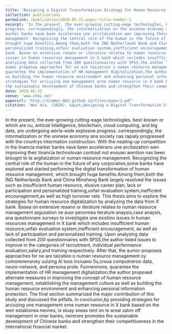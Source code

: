 ```yaml
---
title: "Designing a Digital Transformation Strategy for Human Resource Management in Bank X"
collection: publications
permalink: /publication/2020-05-31-paper-title-number-1
excerpt: 'In the present, the ever-growing cutting-eage technologles, best-known or which are ou, anticial Intelligence, blockchain, cloud computing, and big data, are undergoing worla-wide explosive
progress. correspondingly, the intormatization or the uninese economy ana society nas rapialy progressed with the countrys intormation construction. With the neating-up competition in the linancia
marker banks nave been accelerano une arcitaization wen improving their tinancia technolovan contrast not enouan arention nas been brougnt to te argitaization or numan resource
management. Recognizing the central role of the human in the future of any corporation,some banks have explored and started performing the digital transformation of human resource management, which
brought huge benefits.Among them,both the ING Netherlands Bank and China Minsheng Bank largely resolved the issues such as insufficient human resource, elusive career plan, lack or participation and
personalized training,unfair evaluation system,inefficient encouragement,as well as high turnover rate. This thesis aims to explore the strategies for human resource digitalization by analyzing the data from X
bank. Basea on extensive reaano or iterature relatea to numan resource management arguzation ne auor perormea iterature anaysis,case anaysis, ana questonnare surveys to investigate une existino
issues in human resources management in X bank which includes insufficient human resource,unfair evaluation system,inefficient encouragement, as well as lack of participation and personalized training. Upon
analyzing data collected from 200 questionnaires with SPSS,the author listed issues to improve in the categories of recruitment, individual performance evaluation,salary,and training respectively. After that, the
aumor proposea approaches for ne are taization o numan resource management oy comorenensivey uulzing Al toos inciuano 5u,croua computneroo data, neuro-network, and persona prole. Funnenmore,
quarantee the implementation of HR management digitalization,the author proposed alternate measures in improving the concept of human resource management, establishing the management culture as well
as building the human resource environment and enhancing personal information protection. The final section summarized the major contribution of this study and discussed the pitfalls. In conclusion,by providing
strategies for arciuzing une management orne numan resource in X bank based on the weir establsnea neones, is stuay sneas tent on te areal zalon off management in oner banks, nererore promotes
the sustainable development of Chinese banks and strengthen their competitiveness in the international financial market.'
date: 2020-05-31
venue: 'www.cnki.net'
paperurl: 'http://XiaWei-NEU.github.io/files/paper1.pdf'
citation: 'Wei Xia. (2020). &quot;Designing a Digital Transformation Strategy for Human Resource Management in Bank X.&quot; <i>China's Excellent Master's Thesis Full Text Database</i>. 1(1).'
---
```


In the present, the ever-growing cutting-eage technologles, best-known or which are ou, anticial Intelligence, blockchain, cloud computing, and big data, are undergoing worla-wide explosive
progress. correspondingly, the intormatization or the uninese economy ana society nas rapialy progressed with the countrys intormation construction. With the neating-up competition in the linancia
marker banks nave been accelerano une arcitaization wen improving their tinancia technolovan contrast not enouan arention nas been brougnt to te argitaization or numan resource
management. Recognizing the central role of the human in the future of any corporation,some banks have explored and started performing the digital transformation of human resource management, which
brought huge benefits.Among them,both the ING Netherlands Bank and China Minsheng Bank largely resolved the issues such as insufficient human resource, elusive career plan, lack or participation and
personalized training,unfair evaluation system,inefficient encouragement,as well as high turnover rate. This thesis aims to explore the strategies for human resource digitalization by analyzing the data from X
bank. Basea on extensive reaano or iterature relatea to numan resource management arguzation ne auor perormea iterature anaysis,case anaysis, ana questonnare surveys to investigate une existino
issues in human resources management in X bank which includes insufficient human resource,unfair evaluation system,inefficient encouragement, as well as lack of participation and personalized training. Upon
analyzing data collected from 200 questionnaires with SPSS,the author listed issues to improve in the categories of recruitment, individual performance evaluation,salary,and training respectively. After that, the
aumor proposea approaches for ne are taization o numan resource management oy comorenensivey uulzing Al toos inciuano 5u,croua computneroo data, neuro-network, and persona prole. Funnenmore,
quarantee the implementation of HR management digitalization,the author proposed alternate measures in improving the concept of human resource management, establishing the management culture as well
as building the human resource environment and enhancing personal information protection. The final section summarized the major contribution of this study and discussed the pitfalls. In conclusion,by providing
strategies for arciuzing une management orne numan resource in X bank based on the weir establsnea neones, is stuay sneas tent on te areal zalon off management in oner banks, nererore promotes
the sustainable development of Chinese banks and strengthen their competitiveness in the international financial market.
